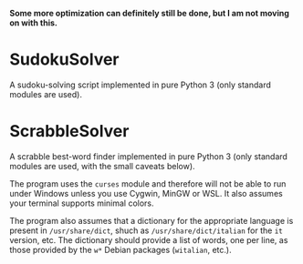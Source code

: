 **Some more optimization can definitely still be done, but I am not moving on with this.**

# SudokuSolver
A sudoku-solving script implemented in pure Python 3 (only standard modules are
used).

# ScrabbleSolver
A scrabble best-word finder implemented in pure Python 3 (only standard modules
are used, with the small caveats below).

The program uses the `curses` module and therefore will not be able to run under
Windows unless you use Cygwin, MinGW or WSL. It also assumes your terminal
supports minimal colors.

The program also assumes that a dictionary for the appropriate language is
present in `/usr/share/dict`, shuch as `/usr/share/dict/italian` for the `it`
version, etc. The dictionary should provide a list of words, one per line, as
those provided by the `w*` Debian packages (`witalian`, etc.).
